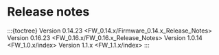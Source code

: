 # Release notes

:::{toctree}
Version 0.14.23 <FW_0.14.x/Firmware_0.14.x_Release_Notes>
Version 0.16.23 <FW_0.16.x/FW_0.16.x_Release_Notes>
Version 1.0.14 <FW_1.0.x/index>
Version 1.1.x <FW_1.1.x/index>
:::